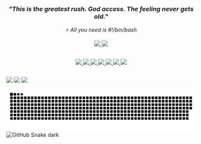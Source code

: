 <div align="center"> <!-- Title -->

  ### _"This is the greatest rush. God access. The feeling never gets old."_ ### 

</div>
<div align="center"><!-- phrase -->

   ⚡ _All you need is #!/bin/bash_

</div>

<div align="center"> <!-- Status -->
  <a href="https://github.com/Jeferson-SR">
    <img height="150em" src="https://github-readme-stats.vercel.app/api?username=Jeferson-SR&show_icons=true&theme=onedark">
    <img height="150em" src="https://github-readme-stats.vercel.app/api/top-langs/?username=Jeferson-SR&layout=compact&langs_count=10&theme=onedark">
</div>
  
  ##
  
<div align="center"> <!--Lang icons-->
   <img height="50em" src="https://cdn.jsdelivr.net/gh/devicons/devicon/icons/python/python-original.svg" />
   <img height="50em" src="https://cdn.jsdelivr.net/gh/devicons/devicon/icons/javascript/javascript-original.svg" />
   <img height="50em" src="https://cdn.jsdelivr.net/gh/devicons/devicon/icons/nodejs/nodejs-original.svg" />
   <img height="50em" src="https://cdn.jsdelivr.net/gh/devicons/devicon/icons/php/php-original.svg" />
   <img height="50em" src="https://cdn.jsdelivr.net/gh/devicons/devicon/icons/java/java-original.svg" />
   <img height="50em" src="https://cdn.jsdelivr.net/gh/devicons/devicon/icons/html5/html5-original.svg" />
   <img height="50em" src="https://cdn.jsdelivr.net/gh/devicons/devicon/icons/css3/css3-original.svg" />
</div>

##

<div><!--Redes Sociais-->
  <a href="https://www.linkedin.com/in/jeferson-sr/"><img src="https://img.shields.io/badge/linkedin-%230077B5.svg?style=for-the-badge&logo=linkedin&logoColor=white"></a>
  <a href="https://www.facebook.com/profile.php?id=100008085399946"><img src="https://img.shields.io/badge/Facebook-%231877F2.svg?style=for-the-badge&logo=Facebook&logoColor=white"></a>
  <a href="https://www.instagram.com/jeferson_srd/"><img src="https://img.shields.io/badge/Instagram-%23E4405F.svg?style=for-the-badge&logo=Instagram&logoColor=white"></a>
</div>
  
![snake gif](https://github.com/Jeferson-SR/Jeferson-SR/blob/output/github-contribution-grid-snake.svg)
 ![GitHub Snake dark](github-snake-dark.svg#gh-dark-mode-only)
